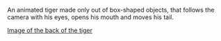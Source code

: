 An animated tiger made only out of box-shaped objects, that follows the camera with his eyes, opens his mouth and moves his tail.

[Image of the back of the tiger](https://github.com/soffiecoffie/VR-AR-XR/blob/main/Homework%201/images/tiger_back.PNG)
